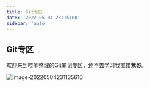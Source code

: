 ```yaml
---
title: Git专区
date: '2022-05-04 23:15:00'
sidebar: 'auto'
---
```


## Git专区

欢迎来到喂羊整理的Git笔记专区，还不去学习我直接**紫砂**。

![image-20220504231135610](/Git.assets/image-20220504231135610.png)
